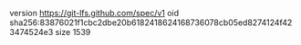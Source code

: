 version https://git-lfs.github.com/spec/v1
oid sha256:83876021f1cbc2dbe20b6182418624168736078cb05ed8274124f423474524e3
size 1539
